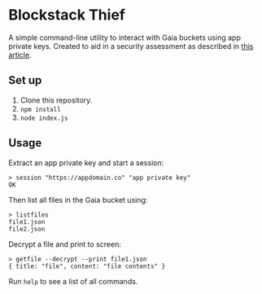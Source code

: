 # Blockstack Thief
A simple command-line utility to interact with Gaia buckets using app private keys. Created to aid in a security assessment as described in [this article](https://medium.com/@marvinjanssen/stealing-app-private-keys-on-blockstack-2cec9d606390).

## Set up

1. Clone this repository.
2. `npm install`
3. `node index.js`

## Usage

Extract an app private key and start a session:

```
> session "https://appdomain.co" "app private key"
OK
```

Then list all files in the Gaia bucket using:

```
> listfiles
file1.json
file2.json
```

Decrypt a file and print to screen:

```
> getfile --decrypt --print file1.json
{ title: "file", content: "file contents" }
```

Run `help` to see a list of all commands.

